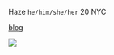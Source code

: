 Haze `he/him/she/her` 20 NYC

<a href="https://haz.ee">blog</a>

<img src="http://counter.haze.cool/haze"/>
